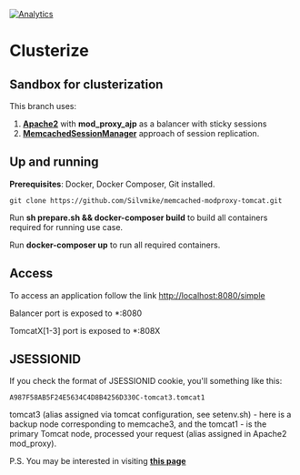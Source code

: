 [![Analytics](https://ga-beacon.appspot.com/UA-73781306-2/memcached-modproxy-tomcat)](https://github.com/igrigorik/ga-beacon)

# Clusterize

## Sandbox for clusterization

This branch uses:

1. **[Apache2](https://httpd.apache.org/)** with **mod_proxy_ajp** as a balancer with sticky sessions
2. **[MemcachedSessionManager](https://code.google.com/p/memcached-session-manager/)** approach of session replication.

## Up and running

**Prerequisites**: Docker, Docker Composer, Git installed.

	git clone https://github.com/Silvmike/memcached-modproxy-tomcat.git

Run **sh prepare.sh && docker-composer build** to build all containers required for running use case.

Run **docker-composer up** to run all required containers.

## Access

To access an application follow the link [http://localhost:8080/simple](http://localhost:8080/simple)

Balancer port is exposed to *:8080

TomcatX[1-3] port is exposed to *:808X

## JSESSIONID

If you check the format of JSESSIONID cookie, you'll something like this:

	A987F58AB5F24E5634C4D8B4256D330C-tomcat3.tomcat1

tomcat3 (alias assigned via tomcat configuration, see setenv.sh) - here is a backup node corresponding to memcache3, and the tomcat1 - is the primary Tomcat node, processed your request (alias assigned in Apache2 mod_proxy).

P.S. You may be interested in visiting **[this page](https://github.com/Silvmike/clusterize)**
